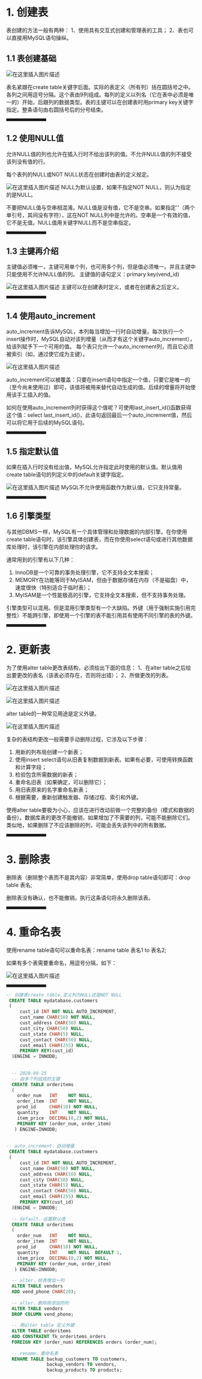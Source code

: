 ﻿
# 1. 创建表
表创建的方法一般有两种：
1、使用具有交互式创建和管理表的工具；
2、表也可以直接用MySQL语句操纵。

## 1.1 表创建基础
![在这里插入图片描述](https://img-blog.csdnimg.cn/20200924165020743.png?x-oss-process=image/watermark,type_ZmFuZ3poZW5naGVpdGk,shadow_10,text_aHR0cHM6Ly9ibG9nLmNzZG4ubmV0L3dlaXhpbl80OTk4NDA0NA==,size_16,color_FFFFFF,t_70#pic_center)

表名紧跟在create table关键字后面。实际的表定义（所有列）括在圆括号之中。各列之间用逗号分隔。这个表由9列组成。每列的定义以列名（它在表中必须是唯一的）开始，后跟列的数据类型。表的主键可以在创建表时用primary key关键字指定。整条语句由右圆括号后的分号结束。
<hr style=" border:solid; width:100px; height:1px;" color=#000000 size=1">

## 1.2 使用NULL值
允许NULL值的列也允许在插入行时不给出该列的值。不允许NULL值的列不接受该列没有值的行。

每个表列的NULL或NOT NULL状态在创建时由表的定义规定。

![在这里插入图片描述](https://img-blog.csdnimg.cn/20200924171507129.png?x-oss-process=image/watermark,type_ZmFuZ3poZW5naGVpdGk,shadow_10,text_aHR0cHM6Ly9ibG9nLmNzZG4ubmV0L3dlaXhpbl80OTk4NDA0NA==,size_16,color_FFFFFF,t_70#pic_center)
NULL为默认设置，如果不指定NOT NULL，则认为指定的是NULL。

不要把NULL值与空串相混淆。NULL值是没有值，它不是空串。如果指定''（两个单引号，其间没有字符），这在NOT NULL列中是允许的。空串是一个有效的值，它不是无值。NULL值用关键字NULL而不是空串指定。
<hr style=" border:solid; width:100px; height:1px;" color=#000000 size=1">

## 1.3 主键再介绍
主键值必须唯一，主键可用单个列，也可用多个列，但是值必须唯一。并且主键中只能使用不允许NULL值的列。
主键值的语句定义：primary key(vend_id)

![在这里插入图片描述](https://img-blog.csdnimg.cn/20200925101935185.png?x-oss-process=image/watermark,type_ZmFuZ3poZW5naGVpdGk,shadow_10,text_aHR0cHM6Ly9ibG9nLmNzZG4ubmV0L3dlaXhpbl80OTk4NDA0NA==,size_16,color_FFFFFF,t_70#pic_center)
主键可以在创建表时定义，或者在创建表之后定义。
<hr style=" border:solid; width:100px; height:1px;" color=#000000 size=1">

## 1.4 使用auto_increment
auto_increment告诉MySQL，本列每当增加一行时自动增量。每次执行一个insert操作时，MySQL自动对该列增量（从而才有这个关键字auto_increment），给该列赋予下一个可用的值。
每个表只允许一个auto_increment列，而且它必须被索引（如，通过使它成为主键）。

![在这里插入图片描述](https://img-blog.csdnimg.cn/20200925110321131.png?x-oss-process=image/watermark,type_ZmFuZ3poZW5naGVpdGk,shadow_10,text_aHR0cHM6Ly9ibG9nLmNzZG4ubmV0L3dlaXhpbl80OTk4NDA0NA==,size_16,color_FFFFFF,t_70#pic_center)

auto_increment可以被覆盖：只要在insert语句中指定一个值，只要它是唯一的（至今尚未使用过）即可，该值将被用来替代自动生成的值。后续的增量将开始使用该手工插入的值。

如何在使用auto_increment列时获得这个值呢？可使用last_insert_id()函数获得这个值：select last_insert_id()，此语句返回最后一个auto_increment值，然后可以将它用于后续的MySQL语句。
<hr style=" border:solid; width:100px; height:1px;" color=#000000 size=1">

## 1.5 指定默认值
如果在插入行时没有给出值，MySQL允许指定此时使用的默认值。默认值用create table语句的列定义中的default关键字指定。

![在这里插入图片描述](https://img-blog.csdnimg.cn/20200925111021410.png?x-oss-process=image/watermark,type_ZmFuZ3poZW5naGVpdGk,shadow_10,text_aHR0cHM6Ly9ibG9nLmNzZG4ubmV0L3dlaXhpbl80OTk4NDA0NA==,size_16,color_FFFFFF,t_70#pic_center)
MySQL不允许使用函数作为默认值，它只支持常量。
<hr style=" border:solid; width:100px; height:1px;" color=#000000 size=1">

## 1.6 引擎类型
与其他DBMS一样，MySQL有一个具体管理和处理数据的内部引擎。在你使用create table语句时，该引擎具体创建表，而在你使用select语句或进行其他数据库处理时，该引擎在内部处理你的请求。

通常用到的引擎有以下几种：

 1. InnoDB是一个可靠的事务处理引擎，它不支持全文本搜索；
 2. MEMORY在功能等同于MyISAM，但由于数据存储在内存（不是磁盘）中，速度很快（特别适合于临时表）；
 3. MyISAM是一个性能极高的引擎，它支持全文本搜索，但不支持事务处理。
 
 引擎类型可以混用。但是混用引擎类型有一个大缺陷。外键（用于强制实施引用完整性）不能跨引擎，即使用一个引擎的表不能引用具有使用不同引擎的表的外键。
<hr style=" border:solid; width:100px; height:1px;" color=#000000 size=1">

#  2. 更新表
为了使用alter table更改表结构，必须给出下面的信息：	
 1、在alter table之后给出要更改的表名（该表必须存在，否则将出错）；
2、所做更改的列表。

![在这里插入图片描述](https://img-blog.csdnimg.cn/20200925145108117.png#pic_center)

![在这里插入图片描述](https://img-blog.csdnimg.cn/20200925145306766.png#pic_center)

alter table的一种常见用途是定义外键。

![在这里插入图片描述](https://img-blog.csdnimg.cn/20200925145851566.png#pic_center)

复杂的表结构更改一般需要手动删除过程，它涉及以下步骤：

 1. 用新的列布局创建一个新表；
 2. 使用insert select语句从旧表复制数据到新表。如果有必要，可使用转换函数和计算字段；
 3. 检验包含所需数据的新表；
 4. 重命名旧表（如果确定，可以删除它）；
 5. 用旧表原来的名字重命名新表；
 6. 根据需要，重新创建触发器、存储过程、索引和外键。
 
使用alter table要极为小心，应该在进行改动前做一个完整的备份（模式和数据的备份）。数据库表的更改不能撤销，如果增加了不需要的列，可能不能删除它们。类似地，如果删除了不应该删除的列，可能会丢失该列中的所有数据。
<hr style=" border:solid; width:100px; height:1px;" color=#000000 size=1">

# 3. 删除表
删除表（删除整个表而不是其内容）非常简单，使用drop table语句即可：drop table 表名;

删除表没有确认，也不能撤销，执行这条语句将永久删除该表。
<hr style=" border:solid; width:100px; height:1px;" color=#000000 size=1">

# 4. 重命名表
使用rename table语句可以重命名表：rename table 表名1 to 表名2;

如果有多个表需要重命名，用逗号分隔，如下：

![在这里插入图片描述](https://img-blog.csdnimg.cn/2020092515230618.png#pic_center)

<hr style=" border:solid; width:100px; height:1px;" color=#000000 size=1">

```sql
-- 创建表create table,定义列为NULL还是NOT NULL
 CREATE TABLE mydatabase.customers
 (
     cust_id INT NOT NULL AUTO_INCREMENT,
     cust_name CHAR(50) NOT NULL,
     cust_address CHAR(50) NULL,
     cust_city CHAR(50) NULL,
     cust_state CHAR(5) NULL,
     cust_contact CHAR(50) NULL,
     cust_email CHAR(255) NULL,
     PRIMARY KEY(cust_id)
  )ENGINE = INNODB;
  
  
  -- 2020-09-25 
  -- 由多个列组成的主键
  CREATE TABLE orderitems 
  (
    order_num   INT    NOT NULL,
    order_item  INT    NOT NULL,
    prod_id     CHAR(10) NOT NULL,
    quantity    INT    NOT NULL,
    item_price  DECIMAL(8,2) NOT NULL,
    PRIMARY KEY (order_num, order_item)
   ) ENGINE=INNODB;
   
  
-- auto_increment，自动增量
 CREATE TABLE mydatabase.customers
 (
     cust_id INT NOT NULL AUTO_INCREMENT,
     cust_name CHAR(50) NOT NULL,
     cust_address CHAR(50) NULL,
     cust_city CHAR(50) NULL,
     cust_state CHAR(5) NULL,
     cust_contact CHAR(50) NULL,
     cust_email CHAR(255) NULL,
     PRIMARY KEY(cust_id)
  )ENGINE = INNODB;  
  
  -- default，设置默认值
  CREATE TABLE orderitems 
  (
    order_num   INT    NOT NULL,
    order_item  INT    NOT NULL,
    prod_id     CHAR(10) NOT NULL,
    quantity    INT    NOT NULL  DEFAULT 1,
    item_price  DECIMAL(8,2) NOT NULL,
    PRIMARY KEY (order_num, order_item)
   ) ENGINE=INNODB;
  
  -- alter，给表增加一列
  ALTER TABLE vendors 
  ADD vend_phone CHAR(20);
  
  -- alter，删除刚添加的列
  ALTER TABLE vendors
  DROP COLUMN vend_phone;
  
  -- 用alter table 定义外键
  ALTER TABLE orderitems 
  ADD CONSTRAINT fk_orderitems_orders
  FOREIGN KEY (order_num) REFERENCES orders (order_num);
  
  -- rename，重命名表
  RENAME TABLE backup_customers TO customers,
               backup_vendors TO vendors,
               backup_products TO products;
```

